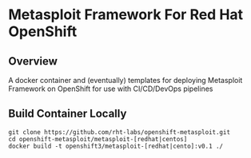 # Metasploit Framework For Red Hat OpenShift

## Overview
A docker container and (eventually) templates for deploying Metasploit Framework on OpenShift for use
with CI/CD/DevOps pipelines

## Build Container Locally
```
git clone https://github.com/rht-labs/openshift-metasploit.git
cd openshift-metasploit/metasploit-[redhat|centos]
docker build -t openshift3/metasploit-[redhat|cento]:v0.1 ./
```
